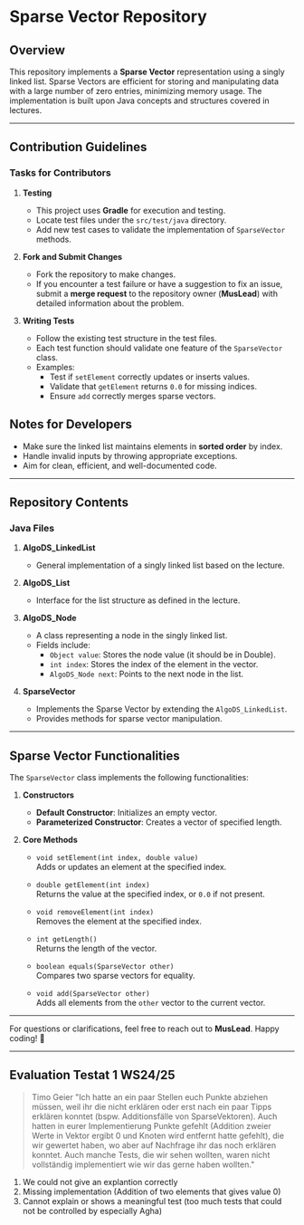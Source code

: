 # Sparse Vector Repository

## Overview

This repository implements a **Sparse Vector** representation using a singly linked list. Sparse Vectors are efficient for storing and manipulating data with a large number of zero entries, minimizing memory usage. The implementation is built upon Java concepts and structures covered in lectures.

---

## Contribution Guidelines

### Tasks for Contributors

1. **Testing**  
   - This project uses **Gradle** for execution and testing.  
   - Locate test files under the `src/test/java` directory.  
   - Add new test cases to validate the implementation of `SparseVector` methods.  

2. **Fork and Submit Changes**  
   - Fork the repository to make changes.  
   - If you encounter a test failure or have a suggestion to fix an issue, submit a **merge request** to the repository owner (**MusLead**) with detailed information about the problem.

3. **Writing Tests**  
   - Follow the existing test structure in the test files.  
   - Each test function should validate one feature of the `SparseVector` class.
   - Examples:
     - Test if `setElement` correctly updates or inserts values.
     - Validate that `getElement` returns `0.0` for missing indices.
     - Ensure `add` correctly merges sparse vectors.

## Notes for Developers

- Make sure the linked list maintains elements in **sorted order** by index.  
- Handle invalid inputs by throwing appropriate exceptions.  
- Aim for clean, efficient, and well-documented code.

---

## Repository Contents

### Java Files

1. **AlgoDS_LinkedList**  
   - General implementation of a singly linked list based on the lecture.

2. **AlgoDS_List**  
   - Interface for the list structure as defined in the lecture.

3. **AlgoDS_Node**  
   - A class representing a node in the singly linked list.  
   - Fields include:
     - `Object value`: Stores the node value (it should be in Double).
     - `int index`: Stores the index of the element in the vector.
     - `AlgoDS_Node next`: Points to the next node in the list.

4. **SparseVector**  
   - Implements the Sparse Vector by extending the `AlgoDS_LinkedList`.  
   - Provides methods for sparse vector manipulation.

---

## Sparse Vector Functionalities

The `SparseVector` class implements the following functionalities:

1. **Constructors**  
   - **Default Constructor**: Initializes an empty vector.  
   - **Parameterized Constructor**: Creates a vector of specified length.

2. **Core Methods**
   - `void setElement(int index, double value)`  
     Adds or updates an element at the specified index.  

   - `double getElement(int index)`  
     Returns the value at the specified index, or `0.0` if not present.  

   - `void removeElement(int index)`  
     Removes the element at the specified index.  

   - `int getLength()`  
     Returns the length of the vector.

   - `boolean equals(SparseVector other)`  
     Compares two sparse vectors for equality.

   - `void add(SparseVector other)`  
     Adds all elements from the `other` vector to the current vector.

---

For questions or clarifications, feel free to reach out to **MusLead**. Happy coding! 🚀

---


## Evaluation Testat 1 WS24/25
> Timo Geier "Ich hatte an ein paar Stellen euch Punkte abziehen müssen, 
> weil ihr die nicht erklären oder erst nach ein paar Tipps erklären konntet (bspw. Additionsfälle von SparseVektoren). 
> Auch hatten in eurer Implementierung Punkte gefehlt (Addition zweier Werte in Vektor ergibt 0 und Knoten wird entfernt hatte gefehlt), die wir gewertet haben, wo aber auf Nachfrage ihr das noch erklären konntet. 
> Auch manche Tests, die wir sehen wollten, waren nicht vollständig implementiert wie wir das gerne haben wollten."

1. We could not give an explantion correctly
2. Missing implementation (Addition of two elements that gives value 0)
3. Cannot explain or shows a meaningful test (too much tests that could not be controlled by especially Agha)

